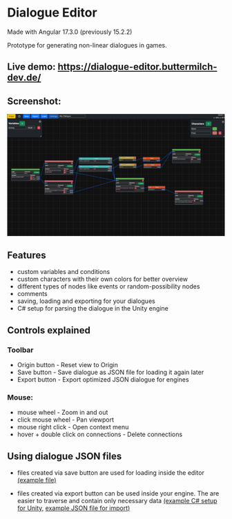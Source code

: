 # Dialogue Editor

Made with Angular 17.3.0 (previously 15.2.2)

Prototype for generating non-linear dialogues in games.

## Live demo: https://dialogue-editor.buttermilch-dev.de/

## Screenshot:

![Zoom-Out](https://raw.githubusercontent.com/MangoButtermilch/dialogue-editor/main/screenshots/example-dialogue-zoom-out.png)


## Features
- custom variables and conditions
- custom characters with their own colors for better overview
- different types of nodes like events or random-possibility nodes
- comments
- saving, loading and exporting for your dialogues
- C# setup for parsing the dialogue in the Unity engine 


## Controls explained

### Toolbar
- Origin button - Reset view to Origin
- Save button - Save dialogue as JSON file for loading it again later
- Export button - Export optimized JSON dialogue for engines
### Mouse:
- mouse wheel - Zoom in and out
- click mouse wheel - Pan viewport
- mouse right click - Open context menu
- hover + double click on connections - Delete connections

## Using dialogue JSON files
- files created via save button are used for loading inside the editor [(example file)](https://github.com/MangoButtermilch/dialogue-editor/blob/main/example_files/My-Dialogue.json)

- files created via export button can be used inside your engine. The are easier to traverse and contain only necessary data [(example C# setup for Unity,](https://github.com/MangoButtermilch/dialogue-editor/tree/main/Unity_Setup/Scripts) [example JSON file for import)](https://github.com/MangoButtermilch/dialogue-editor/blob/main/example_files/My-Dialogue-export.json)


